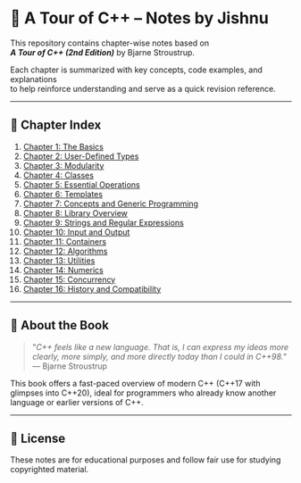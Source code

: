 # 📘 A Tour of C++ – Notes by Jishnu

This repository contains chapter-wise notes based on  
**_A Tour of C++ (2nd Edition)_** by Bjarne Stroustrup.

Each chapter is summarized with key concepts, code examples, and explanations  
to help reinforce understanding and serve as a quick revision reference.

---

## 📖 Chapter Index

1. [Chapter 1: The Basics](chapter-01.md)  
2. [Chapter 2: User-Defined Types](chapter-02.md)  
3. [Chapter 3: Modularity](chapter-03.md)  
4. [Chapter 4: Classes](chapter-04.md)  
5. [Chapter 5: Essential Operations](chapter-05.md)  
6. [Chapter 6: Templates](chapter-06.md)  
7. [Chapter 7: Concepts and Generic Programming](chapter-07.md)  
8. [Chapter 8: Library Overview](chapter-08.md)  
9. [Chapter 9: Strings and Regular Expressions](chapter-09.md)  
10. [Chapter 10: Input and Output](chapter-10.md)  
11. [Chapter 11: Containers](chapter-11.md)  
12. [Chapter 12: Algorithms](chapter-12.md)  
13. [Chapter 13: Utilities](chapter-13.md)  
14. [Chapter 14: Numerics](chapter-14.md)  
15. [Chapter 15: Concurrency](chapter-15.md)  
16. [Chapter 16: History and Compatibility](chapter-16.md)  

---

## 🚀 About the Book

> "_C++ feels like a new language. That is, I can express my ideas more clearly, more simply, and more directly today than I could in C++98._"  
> — Bjarne Stroustrup

This book offers a fast-paced overview of modern C++ (C++17 with glimpses into C++20), ideal for programmers who already know another language or earlier versions of C++.

---

## 📌 License

These notes are for educational purposes and follow fair use for studying copyrighted material.
